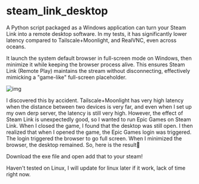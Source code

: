 # steam_link_desktop

A Python script packaged as a Windows application can turn your Steam Link into a remote desktop software. In my tests, it has significantly lower latency compared to Tailscale+Moonlight, and RealVNC, even across oceans.

It launch the system default browser in full-screen mode on Windows, then minimize it while keeping the browser process alive. This ensures Steam Link (Remote Play) maintains the stream without disconnecting, effectively mimicking a "game-like" full-screen placeholder.

![img](https://github.com/user-attachments/assets/fcc048e2-c057-48de-89b4-a07e389f5063)

I discovered this by accident. Tailscale+Moonlight has very high latency when the distance between two devices is very far, and even when I set up my own derp server, the latency is still very high. However, the effect of Steam Link is unexpectedly good, so I wanted to run Epic Games on Steam Link. When I closed the game, I found that the desktop was still open. I then realized that when I opened the game, the Epic Games login was triggered. The login triggered the browser to go full screen. When I minimized the browser, the desktop remained. So, here is the result🤣

Download the exe file and open add that to your steam!

Haven't tested on Linux, I will update for linux later if it work, lack of time right now.
